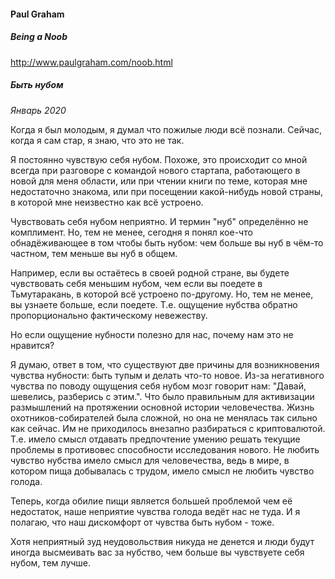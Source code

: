 #### Paul Graham

##### Being a Noob

http://www.paulgraham.com/noob.html

##### Быть нубом

_Январь 2020_

Когда я был молодым, я думал что пожилые люди всё познали. Сейчас, когда я сам стар, я знаю, что это не так.

Я постоянно чувствую себя нубом. Похоже, это происходит со мной всегда при разговоре с командой нового стартапа, работающего в новой для меня области, или при чтении книги по теме, которая мне недостаточно знакома, или при посещении какой-нибудь новой страны, в которой мне неизвестно как всё устроено.

Чувствовать себя нубом неприятно. И термин "нуб" определённо не комплимент. Но, тем не менее, сегодня я понял кое-что обнадёживающее в том чтобы быть нубом: чем больше вы нуб в чём-то частном, тем меньше вы нуб в общем. 

Например, если вы остаётесь в своей родной стране, вы будете чувствовать себя меньшим нубом, чем если вы поедете в Тьмутаракань, в которой всё устроено по-другому. Но, тем не менее, вы узнаете больше, если поедете. Т.е. ощущение нубства обратно пропорционально фактическому невежеству. 

Но если ощущение нубности полезно для нас, почему нам это не нравится? 

Я думаю, ответ в том, что существуют две причины для возникновения чувства нубности: быть тупым и делать что-то новое. Из-за негативного чувства по поводу ощущения себя нубом мозг говорит нам: "Давай, шевелись, разберись с этим.". Что было правильным для активизации размышлений на протяжении основной истории человечества. Жизнь охотников-собирателей была сложной, но она не менялась так сильно как сейчас. Им не приходилось внезапно разбираться с криптовалютой. Т.е. имело смысл отдавать предпочтение умению решать текущие проблемы в противовес способности исследования нового. Не любить чувство нубства имело смысл для человечества, ведь в мире, в котором пища добывалась с трудом, имело смысл не любить чувство голода. 

Теперь, когда обилие пищи является большей проблемой чем её недостаток, наше неприятие чувства голода ведёт нас не туда. И я полагаю, что наш дискомфорт от чувства быть нубом - тоже. 

Хотя неприятный зуд неудовольствия никуда не денется и люди будут иногда высмеивать вас за нубство, чем больше вы чувствуете себя нубом, тем лучше.



